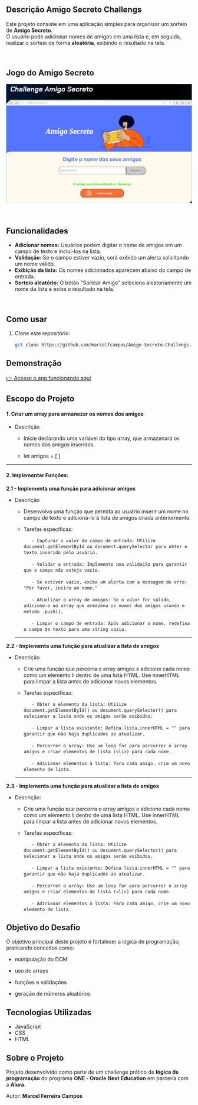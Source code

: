 ## Descrição Amigo Secreto Challengs

Este projeto consiste em uma aplicação simples para organizar um sorteio de **Amigo Secreto**.  
O usuário pode adicionar nomes de amigos em uma lista e, em seguida, realizar o sorteio de forma **aleatória**, exibindo o resultado na tela.

<div style = "display: inline-block"> <br/> </div>

## Jogo do Amigo Secreto

![Jogo do Amigo Secreto](assets/jogo-amigo-secreto.png)

<div style = "display: inline-block"> <br/> </div>

## Funcionalidades

- **Adicionar nomes:** Usuários podem digitar o nome de amigos em um campo de texto e incluí-los na lista.
- **Validação:** Se o campo estiver vazio, será exibido um alerta solicitando um nome válido.
- **Exibição da lista:** Os nomes adicionados aparecem abaixo do campo de entrada.
- **Sorteio aleatório:** O botão "Sortear Amigo" seleciona aleatoriamente um nome da lista e exibe o resultado na tela.

<div style = "display: inline-block"> <br/> </div>

## Como usar

1. Clone este repositório:
   ```bash
   git clone https://github.com/marcelfcampos/Amigo-Secreto-Challengs.git
   ```

## Demonstração

[👉 Acesse o app funcionando aqui](https://amigo-secreto-challengs.vercel.app/)

## Escopo do Projeto

#### 1. Criar um array para armanezar os nomes dos amigos

- Descrição

  - Inicie declarando uma variável do tipo array, que armazenará os nomes dos amigos inseridos.

  - let amigos = [ ]

---

#### 2. Implementar Funções:

**2.1 - Implementa uma função para adicionar amigos**

- Descrição

  - Desenvolva uma função que permita ao usuário inserir um nome no campo de texto e adicioná-lo à lista de amigos criada anteriormente.

  - Tarefas específicas:

           - Capturar o valor do campo de entrada: Utilize document.getElementById ou document.querySelector para obter o texto inserido pelo usuário.

           - Validar a entrada: Implemente uma validação para garantir que o campo não esteja vazio.

           - Se estiver vazio, exiba um alerta com a mensagem de erro: "Por favor, insira um nome."

           - Atualizar o array de amigos: Se o valor for válido, adicione-o ao array que armazena os nomes dos amigos usando o método .push().

           - Limpar o campo de entrada: Após adicionar o nome, redefina o campo de texto para uma string vazia.

  ***

**2.2 - Implementa uma função para atualizar a lista de amigos**

- Descrição

  - Crie uma função que percorra o array amigos e adicione cada nome como um elemento li dentro de uma lista HTML. Use innerHTML para limpar a lista antes de adicionar novos elementos.

  - Tarefas específicas:

           - Obter o elemento da lista: Utilize document.getElementById() ou document.querySelector() para selecionar a lista onde os amigos serão exibidos.

           - Limpar a lista existente: Defina lista.innerHTML = "" para garantir que não haja duplicados ao atualizar.

           - Percorrer o array: Use um loop for para percorrer o array amigos e criar elementos de lista (<li>) para cada nome.

           - Adicionar elementos à lista: Para cada amigo, crie um novo elemento de lista.

  ***

**2.3 - Implementa uma função para atualizar a lista de amigos**

- Descrição:

  - Crie uma função que percorra o array amigos e adicione cada nome como um elemento li dentro de uma lista HTML. Use innerHTML para limpar a lista antes de adicionar novos elementos.

  - Tarefas específicas:

           - Obter o elemento da lista: Utilize document.getElementById() ou document.querySelector() para selecionar a lista onde os amigos serão exibidos.

           - Limpar a lista existente: Defina lista.innerHTML = "" para garantir que não haja duplicados ao atualizar.

           - Percorrer o array: Use um loop for para percorrer o array amigos e criar elementos de lista (<li>) para cada nome.

           - Adicionar elementos à lista: Para cada amigo, crie um novo elemento de lista.

## Objetivo do Desafio

O objetivo principal deste projeto é fortalecer a lógica de programação, praticando conceitos como:

- manipulação do DOM

- uso de arrays

- funções e validações

- geração de números aleatórios

## Tecnologias Utilizadas

- JavaScript
- CSS
- HTML

## Sobre o Projeto

Projeto desenvolvido como parte de um challenge prático de **lógica de programação** do programa **ONE - Oracle Next Education** em parceria com a **Alura**.

Autor: **Marcel Ferreira Campos**
